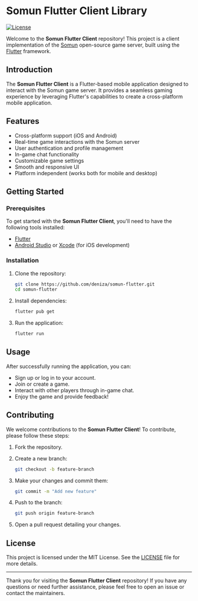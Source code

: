 # Somun Flutter Client Library

[![License](https://img.shields.io/badge/license-MIT-blue.svg)](https://github.com/deniza/somun-flutter/blob/main/LICENSE.txt)

Welcome to the **Somun Flutter Client** repository! This project is a client implementation of the [Somun](https://github.com/deniza/somun-server) open-source game server, built using the [Flutter](https://flutter.dev)  framework.

## Introduction

The **Somun Flutter Client** is a Flutter-based mobile application designed to interact with the Somun game server. It provides a seamless gaming experience by leveraging Flutter's capabilities to create a cross-platform mobile application.

## Features

- Cross-platform support (iOS and Android)
- Real-time game interactions with the Somun server
- User authentication and profile management
- In-game chat functionality
- Customizable game settings
- Smooth and responsive UI
- Platform independent (works both for mobile and desktop)

## Getting Started

### Prerequisites

To get started with the **Somun Flutter Client**, you'll need to have the following tools installed:

- [Flutter](https://flutter.dev/docs/get-started/install)
- [Android Studio](https://developer.android.com/studio) or [Xcode](https://developer.apple.com/xcode/) (for iOS development)

### Installation

1. Clone the repository:

   ```sh
   git clone https://github.com/deniza/somun-flutter.git
   cd somun-flutter
   ```

2. Install dependencies:

   ```sh
   flutter pub get
   ```

3. Run the application:

   ```sh
   flutter run
   ```

## Usage

After successfully running the application, you can:

- Sign up or log in to your account.
- Join or create a game.
- Interact with other players through in-game chat.
- Enjoy the game and provide feedback!

## Contributing

We welcome contributions to the **Somun Flutter Client**! To contribute, please follow these steps:

1. Fork the repository.
2. Create a new branch:

   ```sh
   git checkout -b feature-branch
   ```

3. Make your changes and commit them:

   ```sh
   git commit -m "Add new feature"
   ```

4. Push to the branch:

   ```sh
   git push origin feature-branch
   ```

5. Open a pull request detailing your changes.

## License

This project is licensed under the MIT License. See the [LICENSE](LICENSE) file for more details.

---

Thank you for visiting the **Somun Flutter Client** repository! If you have any questions or need further assistance, please feel free to open an issue or contact the maintainers.
